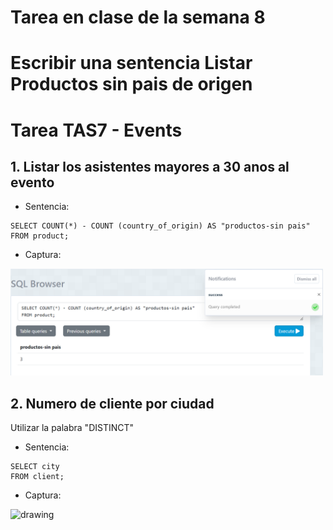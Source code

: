 # Tarea en clase de la semana 8
# Escribir una sentencia Listar Productos sin pais de origen 
# Tarea TAS7 - Events
## 1. Listar los asistentes mayores a 30 anos al evento
  - Sentencia:
  ```
SELECT COUNT(*) - COUNT (country_of_origin) AS "productos-sin pais"
FROM product;
  ```
  - Captura:

<img src="./Captura/Captura de pantalla 2024-05-30 154858.png" alt="drawing" width="500"/>

## 2. Numero de cliente por ciudad
Utilizar la palabra "DISTINCT"
  - Sentencia:
  ```
  SELECT city
FROM client;
  ```
  - Captura:

<img src="./capturas/sentence01.png" alt="drawing" width="500"/>
